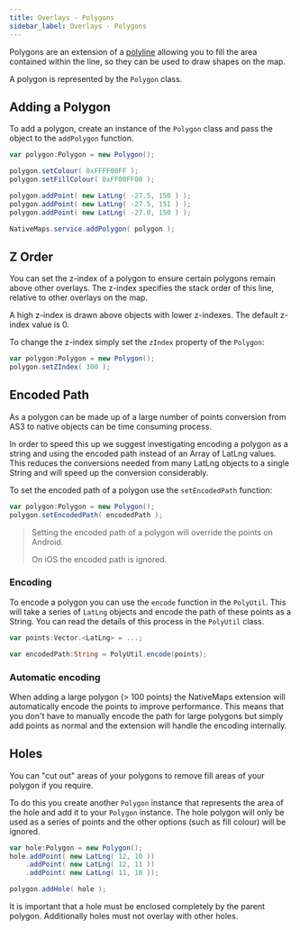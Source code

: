 ```yaml
---
title: Overlays - Polygons
sidebar_label: Overlays - Polygons
---
```



Polygons are an extension of a [polyline](overlays---polylines) allowing you to fill the area contained within the line, so they can be used to draw shapes on the map.

A polygon is represented by the `Polygon` class.


## Adding a Polygon

To add a polygon, create an instance of the `Polygon` class and pass the object to the `addPolygon` function.

```actionscript
var polygon:Polygon = new Polygon();

polygon.setColour( 0xFFFF00FF );
polygon.setFillColour( 0xFF00FF00 );

polygon.addPoint( new LatLng( -27.5, 150 ) );
polygon.addPoint( new LatLng( -27.5, 151 ) );
polygon.addPoint( new LatLng( -27.0, 150 ) );

NativeMaps.service.addPolygon( polygon );
```



## Z Order 

You can set the z-index of a polygon to ensure certain polygons remain above other overlays. The z-index specifies the stack order of this line, relative to other overlays on the map. 

A high z-index is drawn above objects with lower z-indexes. The default z-index value is 0.

To change the z-index simply set the `zIndex` property of the `Polygon`:

```actionscript
var polygon:Polygon = new Polygon();
polygon.setZIndex( 300 );
```


## Encoded Path

As a polygon can be made up of a large number of points conversion from AS3 to native objects can be time consuming process.

In order to speed this up we suggest investigating encoding a polygon as a string and using the encoded path instead of an Array of LatLng values. This reduces the conversions needed from many LatLng objects to a single String and will speed up the conversion considerably.

To set the encoded path of a polygon use the `setEncodedPath` function:

```actionscript
var polygon:Polygon = new Polygon();
polygon.setEncodedPath( encodedPath );
```

>
> Setting the encoded path of a polygon will override the points on Android. 
>
> On iOS the encoded path is ignored.
>


### Encoding 

To encode a polygon you can use the `encode` function in the `PolyUtil`. This will take a series of `LatLng` objects and encode the path of these points as a String. You can read the details of this process in the `PolyUtil` class.

```actionscript
var points:Vector.<LatLng> = ...;

var encodedPath:String = PolyUtil.encode(points);
```


### Automatic encoding

When adding a large polygon (> 100 points) the NativeMaps extension will automatically encode the points to improve performance. This means that you don't have to manually encode the path for large polygons but simply add points as normal and the extension will handle the encoding internally.




## Holes

You can "cut out" areas of your polygons to remove fill areas of your polygon if you require. 

To do this you create another `Polygon` instance that represents the area of the hole and add it to your `Polygon` instance. The hole polygon will only be used as a series of points and the other options (such as fill colour) will be ignored.

```actionscript
var hole:Polygon = new Polygon();
hole.addPoint( new LatLng( 12, 10 ))
    .addPoint( new LatLng( 12, 11 ))
    .addPoint( new LatLng( 11, 10 ));

polygon.addHole( hole );
```

It is important that a hole must be enclosed completely by the parent polygon. Additionally holes must not overlay with other holes.